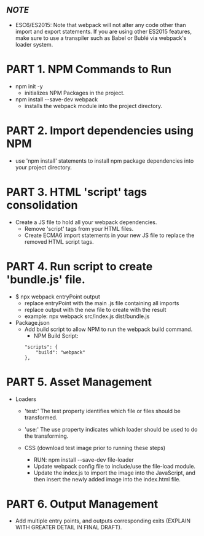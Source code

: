 ## *_NOTE_*
* ESC6/ES2015: Note that webpack will not alter any code other than import and export statements. If you are using other ES2015 features, make sure to use a transpiler such as Babel or Bublé via webpack's loader system.

# PART 1. NPM Commands to Run
* npm init -y
	* initializes NPM Packages in the project.
* npm install --save-dev webpack
	* installs the webpack module into the project directory.

# PART 2. Import dependencies using NPM
* use 'npm install' statements to install npm package dependencies into your project directory.

# PART 3. HTML 'script' tags consolidation
* Create a JS file to hold all your webpack dependencies.
	* Remove 'script' tags from your HTML files.
	* Create ECMA6 import statements in your new JS file to replace the removed HTML script tags.

# PART 4. Run script to create 'bundle.js' file.
* $ npx webpack entryPoint output
	* replace entryPoint with the main .js file containing all imports
	* replace output with the new file to create with the result
	* example: npx webpack src/index.js dist/bundle.js
* Package.json
	* Add build script to allow NPM to run the webpack build command.
		* NPM Build Script:
		```
		"scripts": {
			"build": "webpack"
		},
		```

# PART 5. Asset Management
* Loaders
	* 'test:' The test property identifies which file or files should be transformed.
	* 'use:' The use property indicates which loader should be used to do the transforming.

	* CSS (download test image prior to running these steps)
		* RUN: npm install --save-dev file-loader
		* Update webpack config file to include/use the file-load module.
		* Update the index.js to import the image into the JavaScript, and then insert the newly added image into the index.html file.

# PART 6. Output Management
* Add multiple entry points, and outputs corresponding exits (EXPLAIN WITH GREATER DETAIL IN FINAL DRAFT).
